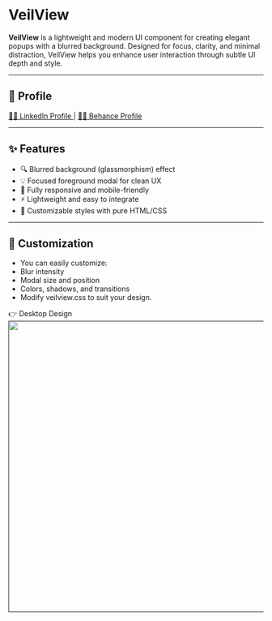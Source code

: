 # VeilView

**VeilView** is a lightweight and modern UI component for creating elegant popups with a blurred background. Designed for focus, clarity, and minimal distraction, VeilView helps you enhance user interaction through subtle UI depth and style.

---

## 🚀 Profile 
<a href="https://www.linkedin.com/in/dharmendraverma95/" target="_blank">🧑‍💻 LinkedIn Profile </a> | <a href="https://www.behance.net/dhirukumar" target="_blank">🧑‍💻 Behance Profile </a>

---

## ✨ Features

- 🔍 Blurred background (glassmorphism) effect
- 💡 Focused foreground modal for clean UX
- 📱 Fully responsive and mobile-friendly
- ⚡ Lightweight and easy to integrate
- 🎨 Customizable styles with pure HTML/CSS

---

## 🎨 Customization
- You can easily customize:
- Blur intensity
- Modal size and position
- Colors, shadows, and transitions
- Modify veilview.css to suit your design.



<span>👉 Desktop Design</span><br/>
<a href="" target="_blank" >
<img src="./" width="575px"/>
</a>